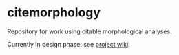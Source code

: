# citemorphology

Repository for work using citable morphological analyses.

Currently in design phase:  see [project wiki][wiki].

[wiki]: https://github.com/neelsmith/citemorphology/wiki

